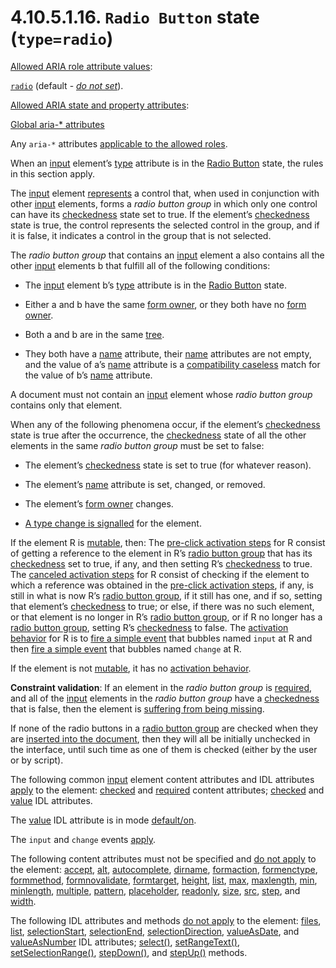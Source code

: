 # 4.10.5.1.16. `Radio Button` state (`type=radio`)[](https://www.w3.org/TR/html52/sec-forms.html#radio-button-state-typeradio)

[Allowed ARIA role attribute values](https://www.w3.org/TR/html52/dom.html#allowed-aria-role-attribute-values):

[`radio`](https://www.w3.org/TR/wai-aria-1.1/#radio) (default - [_do not set_](https://www.w3.org/TR/html52/dom.html#do-not-set)).

[Allowed ARIA state and property attributes](https://www.w3.org/TR/html52/dom.html#allowed-aria-state-and-property-attributes):

[Global aria-\* attributes](https://www.w3.org/TR/html52/dom.html#global-aria--attributes)

Any `aria-*` attributes [applicable to the allowed roles](https://www.w3.org/TR/html52/dom.html#allowed-aria-roles-states-and-properties).

When an [input](https://www.w3.org/TR/html52/sec-forms.html#elementdef-input) element’s [type](https://www.w3.org/TR/html52/sec-forms.html#element-attrdef-input-type) attribute is in the [Radio Button](https://www.w3.org/TR/html52/sec-forms.html#element-statedef-input-radio) state, the rules in this section apply.

The [input](https://www.w3.org/TR/html52/sec-forms.html#elementdef-input) element [represents](https://www.w3.org/TR/html52/dom.html#represent) a control that, when used in conjunction with other [input](https://www.w3.org/TR/html52/sec-forms.html#elementdef-input) elements, forms a _radio button group_ in which only one control can have its [checkedness](https://www.w3.org/TR/html52/sec-forms.html#forms-checkedness) state set to true. If the element’s [checkedness](https://www.w3.org/TR/html52/sec-forms.html#forms-checkedness) state is true, the control represents the selected control in the group, and if it is false, it indicates a control in the group that is not selected.

The _radio button group_ that contains an [input](https://www.w3.org/TR/html52/sec-forms.html#elementdef-input) element a also contains all the other [input](https://www.w3.org/TR/html52/sec-forms.html#elementdef-input) elements b that fulfill all of the following conditions:

- The [input](https://www.w3.org/TR/html52/sec-forms.html#elementdef-input) element b’s [type](https://www.w3.org/TR/html52/sec-forms.html#element-attrdef-input-type) attribute is in the [Radio Button](https://www.w3.org/TR/html52/sec-forms.html#element-statedef-input-radio) state.

- Either a and b have the same [form owner](https://www.w3.org/TR/html52/sec-forms.html#form-owner), or they both have no [form owner](https://www.w3.org/TR/html52/sec-forms.html#form-owner).

- Both a and b are in the same [tree](https://www.w3.org/TR/html52/infrastructure.html#tree).

- They both have a [name](https://www.w3.org/TR/html52/sec-forms.html#element-attrdef-formelements-name) attribute, their [name](https://www.w3.org/TR/html52/sec-forms.html#element-attrdef-formelements-name) attributes are not empty, and the value of a’s [name](https://www.w3.org/TR/html52/sec-forms.html#element-attrdef-formelements-name) attribute is a [compatibility caseless](https://www.w3.org/TR/html52/infrastructure.html#compatibility-caseless) match for the value of b’s [name](https://www.w3.org/TR/html52/sec-forms.html#element-attrdef-formelements-name) attribute.

A document must not contain an [input](https://www.w3.org/TR/html52/sec-forms.html#elementdef-input) element whose _radio button group_ contains only that element.

When any of the following phenomena occur, if the element’s [checkedness](https://www.w3.org/TR/html52/sec-forms.html#forms-checkedness) state is true after the occurrence, the [checkedness](https://www.w3.org/TR/html52/sec-forms.html#forms-checkedness) state of all the other elements in the same _radio button group_ must be set to false:

- The element’s [checkedness](https://www.w3.org/TR/html52/sec-forms.html#forms-checkedness) state is set to true (for whatever reason).

- The element’s [name](https://www.w3.org/TR/html52/sec-forms.html#element-attrdef-formelements-name) attribute is set, changed, or removed.

- The element’s [form owner](https://www.w3.org/TR/html52/sec-forms.html#form-owner) changes.

- [A type change is signalled](https://www.w3.org/TR/html52/sec-forms.html#a-type-change-is-signalled) for the element.

If the element R is [mutable](https://www.w3.org/TR/html52/sec-forms.html#mutable), then: The [pre-click activation steps](https://www.w3.org/TR/html52/editing.html#pre-click-activation-steps) for R consist of getting a reference to the element in R’s [radio button group](https://www.w3.org/TR/html52/sec-forms.html#radio-button-group) that has its [checkedness](https://www.w3.org/TR/html52/sec-forms.html#forms-checkedness) set to true, if any, and then setting R’s [checkedness](https://www.w3.org/TR/html52/sec-forms.html#forms-checkedness) to true. The [canceled activation steps](https://www.w3.org/TR/html52/editing.html#canceled-activation-steps) for R consist of checking if the element to which a reference was obtained in the [pre-click activation steps](https://www.w3.org/TR/html52/editing.html#pre-click-activation-steps), if any, is still in what is now R’s [radio button group](https://www.w3.org/TR/html52/sec-forms.html#radio-button-group), if it still has one, and if so, setting that element’s [checkedness](https://www.w3.org/TR/html52/sec-forms.html#forms-checkedness) to true; or else, if there was no such element, or that element is no longer in R’s [radio button group](https://www.w3.org/TR/html52/sec-forms.html#radio-button-group), or if R no longer has a [radio button group](https://www.w3.org/TR/html52/sec-forms.html#radio-button-group), setting R’s [checkedness](https://www.w3.org/TR/html52/sec-forms.html#forms-checkedness) to false. The [activation behavior](https://www.w3.org/TR/html52/editing.html#activation-behavior) for R is to [fire a simple event](https://www.w3.org/TR/html52/infrastructure.html#fire) that bubbles named `input` at R and then [fire a simple event](https://www.w3.org/TR/html52/infrastructure.html#fire) that bubbles named `change` at R.

If the element is not [mutable](https://www.w3.org/TR/html52/sec-forms.html#mutable), it has no [activation behavior](https://www.w3.org/TR/html52/editing.html#activation-behavior).

**Constraint validation**: If an element in the _radio button group_ is [required](https://www.w3.org/TR/html52/sec-forms.html#required), and all of the [input](https://www.w3.org/TR/html52/sec-forms.html#elementdef-input) elements in the _radio button group_ have a [checkedness](https://www.w3.org/TR/html52/sec-forms.html#forms-checkedness) that is false, then the element is [suffering from being missing](https://www.w3.org/TR/html52/sec-forms.html#suffer-from-being-missing).

If none of the radio buttons in a [radio button group](https://www.w3.org/TR/html52/sec-forms.html#radio-button-group) are checked when they are [inserted into the document](https://www.w3.org/TR/html52/infrastructure.html#document-inserted-into), then they will all be initially unchecked in the interface, until such time as one of them is checked (either by the user or by script).

The following common [input](https://www.w3.org/TR/html52/sec-forms.html#elementdef-input) element content attributes and IDL attributes [apply](https://www.w3.org/TR/html52/sec-forms.html#apply) to the element: [checked](https://www.w3.org/TR/html52/sec-forms.html#element-attrdef-input-checked) and [required](https://www.w3.org/TR/html52/sec-forms.html#element-attrdef-input-required) content attributes; [checked](https://www.w3.org/TR/html52/sec-forms.html#dom-htmlinputelement-checked) and [value](https://www.w3.org/TR/html52/sec-forms.html#dom-htmlinputelement-value) IDL attributes.

The [value](https://www.w3.org/TR/html52/sec-forms.html#dom-htmlinputelement-value) IDL attribute is in mode [default/on](https://www.w3.org/TR/html52/sec-forms.html#modedef-input-default-on).

The `input` and `change` events [apply](https://www.w3.org/TR/html52/sec-forms.html#apply).

The following content attributes must not be specified and [do not apply](https://www.w3.org/TR/html52/sec-forms.html#does-not-apply) to the element: [accept](https://www.w3.org/TR/html52/sec-forms.html#element-attrdef-input-accept), [alt](https://www.w3.org/TR/html52/sec-forms.html#element-attrdef-input-alt), [autocomplete](https://www.w3.org/TR/html52/sec-forms.html#element-attrdef-autocompleteelements-autocomplete), [dirname](https://www.w3.org/TR/html52/sec-forms.html#element-attrdef-input-dirname), [formaction](https://www.w3.org/TR/html52/sec-forms.html#element-attrdef-submitbuttonelements-formaction), [formenctype](https://www.w3.org/TR/html52/sec-forms.html#element-attrdef-submitbuttonelements-formenctype), [formmethod](https://www.w3.org/TR/html52/sec-forms.html#element-attrdef-submitbuttonelements-formmethod), [formnovalidate](https://www.w3.org/TR/html52/sec-forms.html#element-attrdef-submitbuttonelements-formnovalidate), [formtarget](https://www.w3.org/TR/html52/sec-forms.html#element-attrdef-submitbuttonelements-formtarget), [height](https://www.w3.org/TR/html52/semantics-embedded-content.html#element-attrdef-media-height), [list](https://www.w3.org/TR/html52/sec-forms.html#element-attrdef-input-list), [max](https://www.w3.org/TR/html52/sec-forms.html#element-attrdef-input-max), [maxlength](https://www.w3.org/TR/html52/sec-forms.html#element-attrdef-input-maxlength), [min](https://www.w3.org/TR/html52/sec-forms.html#element-attrdef-input-min), [minlength](https://www.w3.org/TR/html52/sec-forms.html#element-attrdef-input-minlength), [multiple](https://www.w3.org/TR/html52/sec-forms.html#element-attrdef-input-multiple), [pattern](https://www.w3.org/TR/html52/sec-forms.html#element-attrdef-input-pattern), [placeholder](https://www.w3.org/TR/html52/sec-forms.html#element-attrdef-input-placeholder), [readonly](https://www.w3.org/TR/html52/sec-forms.html#element-attrdef-input-readonly), [size](https://www.w3.org/TR/html52/sec-forms.html#element-attrdef-input-size), [src](https://www.w3.org/TR/html52/sec-forms.html#element-attrdef-input-src), [step](https://www.w3.org/TR/html52/sec-forms.html#element-attrdef-input-step), and [width](https://www.w3.org/TR/html52/semantics-embedded-content.html#element-attrdef-media-width).

The following IDL attributes and methods [do not apply](https://www.w3.org/TR/html52/sec-forms.html#does-not-apply) to the element: [files](https://www.w3.org/TR/html52/sec-forms.html#dom-htmlinputelement-files), [list](https://www.w3.org/TR/html52/sec-forms.html#dom-htmlinputelement-list), [selectionStart](https://www.w3.org/TR/html52/sec-forms.html#dom-selectionapielements-selectionstart), [selectionEnd](https://www.w3.org/TR/html52/sec-forms.html#dom-selectionapielements-selectionend), [selectionDirection](https://www.w3.org/TR/html52/sec-forms.html#dom-selectionapielements-selectiondirection), [valueAsDate](https://www.w3.org/TR/html52/sec-forms.html#dom-htmlinputelement-valueasdate), and [valueAsNumber](https://www.w3.org/TR/html52/sec-forms.html#dom-htmlinputelement-valueasnumber) IDL attributes; [select()](https://www.w3.org/TR/html52/sec-forms.html#dom-selectionapielements-select), [setRangeText()](https://www.w3.org/TR/html52/sec-forms.html#dom-selectionapielements-setrangetext), [setSelectionRange()](https://www.w3.org/TR/html52/sec-forms.html#dom-selectionapielements-setselectionrange), [stepDown()](https://www.w3.org/TR/html52/sec-forms.html#dom-htmlinputelement-stepdown), and [stepUp()](https://www.w3.org/TR/html52/sec-forms.html#dom-htmlinputelement-stepup) methods.
